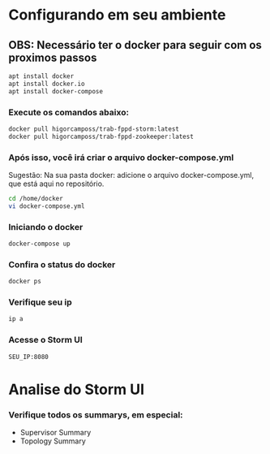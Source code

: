 # Configurando em seu ambiente

## OBS: Necessário ter o docker para seguir com os proximos passos
```bash
apt install docker
apt install docker.io
apt install docker-compose
```

### Execute os comandos abaixo: 

```bash
docker pull higorcamposs/trab-fppd-storm:latest
docker pull higorcamposs/trab-fppd-zookeeper:latest
```
### Após isso, você irá criar o arquivo docker-compose.yml
Sugestão: Na sua pasta docker: adicione o arquivo docker-compose.yml, que está aqui no repositório. 
```bash
cd /home/docker
vi docker-compose.yml
```

### Iniciando o docker
```bash
docker-compose up
```

### Confira o status do docker
```bash
docker ps
```

### Verifique seu ip
```bash
ip a
```

### Acesse o Storm UI
```bash
SEU_IP:8080
```

# Analise do Storm UI

### Verifique todos os summarys, em especial: 
- Supervisor Summary
- Topology Summary


